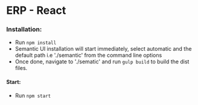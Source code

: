 # ERP - React

### Installation: 
* Run `npm install`
* Semantic UI installation will start immediately, select automatic and the default path i.e './semantic' from the command line options
* Once done, navigate to './sematic' and run `gulp build` to build the dist files.

#### Start: 
* Run `npm start`
